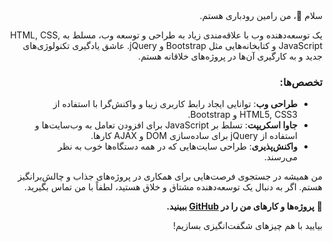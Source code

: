 <div dir="rtl" lang="fa">
سلام 👋، من رامین رودباری هستم.

یک توسعه‌دهنده وب با علاقه‌مندی زیاد به طراحی و توسعه وب، مسلط به HTML, CSS, JavaScript و کتابخانه‌هایی مثل Bootstrap و jQuery. عاشق یادگیری تکنولوژی‌های جدید و به کارگیری آن‌ها در پروژه‌های خلاقانه هستم.

### تخصص‌ها:
- **طراحی وب**: توانایی ایجاد رابط کاربری زیبا و واکنش‌گرا با استفاده از HTML5, CSS3 و Bootstrap.
- **جاوا اسکریپت**: تسلط بر JavaScript برای افزودن تعامل به وب‌سایت‌ها و استفاده از jQuery برای ساده‌سازی DOM و AJAX کارها.
- **واکنش‌پذیری**: طراحی سایت‌هایی که در همه دستگاه‌ها خوب به نظر می‌رسند.

من همیشه در جستجوی فرصت‌هایی برای همکاری در پروژه‌های جذاب و چالش‌برانگیز هستم. اگر به دنبال یک توسعه‌دهنده مشتاق و خلاق هستید، لطفاً با من تماس بگیرید.

🔗 **پروژه‌ها و کارهای من را در [GitHub](https://github.com/raminxz) ببینید.**

بیایید با هم چیزهای شگفت‌انگیزی بسازیم!


</div>
